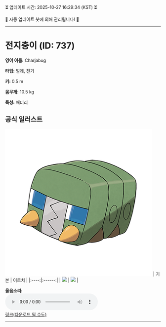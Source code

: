 
⏳ 업데이트 시간: 2025-10-27 16:29:34 (KST) ⏳

🤖 자동 업데이트 봇에 의해 관리됩니다! 🤖

---

# 전지충이 (ID: 737)
**영어 이름:** Charjabug

**타입:** 벌레, 전기

**키:** 0.5 m

**몸무게:** 10.5 kg

**특성:** 배터리

## 공식 일러스트
![](https://raw.githubusercontent.com/PokeAPI/sprites/master/sprites/pokemon/other/official-artwork/737.png)
| 기본 | 이로치 |
|:----:|:------:|
| <img src="http://play.pokemonshowdown.com/sprites/ani/charjabug.gif" width="200"> | <img src="http://play.pokemonshowdown.com/sprites/ani-shiny/charjabug.gif" width="200"> |

**울음소리:**<br><audio controls src="https://raw.githubusercontent.com/PokeAPI/cries/main/cries/pokemon/latest/737.ogg"></audio><br> [링크(다운로드 될 수도)](https://raw.githubusercontent.com/PokeAPI/cries/main/cries/pokemon/latest/737.ogg)


---
